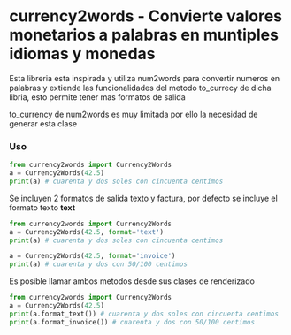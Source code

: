 # currency2words - Convierte valores monetarios a palabras en muntiples idiomas y monedas

Esta libreria esta inspirada y utiliza num2words para convertir numeros en palabras y extiende las funcionalidades del
metodo to_currecy de  dicha libria, esto permite tener  mas formatos de salida

to_currency de num2words es muy limitada por ello la necesidad de generar esta clase

### Uso

```python
from currency2words import Currency2Words
a = Currency2Words(42.5)
print(a) # cuarenta y dos soles con cincuenta centimos
```

Se incluyen 2 formatos de salida texto y factura, por defecto se incluye el formato texto **text**

```python
from currency2words import Currency2Words
a = Currency2Words(42.5, format='text')
print(a) # cuarenta y dos soles con cincuenta centimos

a = Currency2Words(42.5, format='invoice')
print(a) # cuarenta y dos con 50/100 centimos
```

Es posible llamar ambos metodos desde sus clases de renderizado

```python
from currency2words import Currency2Words
a = Currency2Words(42.5)
print(a.format_text()) # cuarenta y dos soles con cincuenta centimos
print(a.format_invoice()) # cuarenta y dos con 50/100 centimos
```
